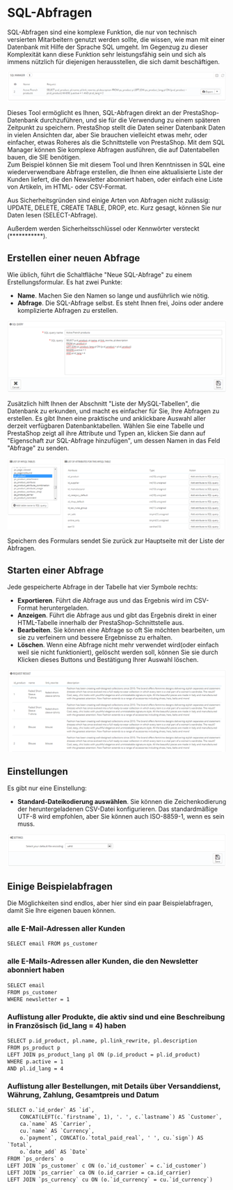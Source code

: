 # SQL-Abfragen

SQL-Abfragen sind eine komplexe Funktion, die nur von technisch versierten Mitarbeitern genutzt werden sollte, die wissen, wie man mit einer Datenbank mit Hilfe der Sprache SQL umgeht. Im Gegenzug zu dieser Komplexität kann diese Funktion sehr leistungsfähig sein und sich als immens nützlich für diejenigen herausstellen, die sich damit beschäftigen.

![](../../../.gitbook/assets/23789878.png)

Dieses Tool ermöglicht es Ihnen, SQL-Abfragen direkt an der PrestaShop-Datenbank durchzuführen, und sie für die Verwendung zu einem späteren Zeitpunkt zu speichern. PrestaShop stellt die Daten seiner Datenbank Daten in vielen Ansichten dar, aber Sie brauchen vielleicht etwas mehr, oder einfacher, etwas Roheres als die Schnittstelle von PrestaShop. Mit dem SQL Manager können Sie komplexe Abfragen ausführen, die auf Datentabellen bauen, die SIE benötigen.\
Zum Beispiel können Sie mit diesem Tool und Ihren Kenntnissen in SQL eine wiederverwendbare Abfrage erstellen, die Ihnen eine aktualisierte Liste der Kunden liefert, die den Newsletter abonniert haben, oder einfach eine Liste von Artikeln, im HTML- oder CSV-Format.

Aus Sicherheitsgründen sind einige Arten von Abfragen nicht zulässig: UPDATE, DELETE, CREATE TABLE, DROP, etc. Kurz gesagt, können Sie nur Daten lesen (SELECT-Abfrage).

Außerdem werden Sicherheitsschlüssel oder Kennwörter versteckt (\*\*\*\*\*\*\*\*\*\*\*).

## Erstellen einer neuen Abfrage <a href="#sql-abfragen-erstelleneinerneuenabfrage" id="sql-abfragen-erstelleneinerneuenabfrage"></a>

Wie üblich, führt die Schaltfläche "Neue SQL-Abfrage" zu einem Erstellungsformular. Es hat zwei Punkte:

* **Name**. Machen Sie den Namen so lange und ausführlich wie nötig.
* **Abfrage**. Die SQL-Abfrage selbst. Es steht Ihnen frei, Joins oder andere komplizierte Abfragen zu erstellen.

![](../../../.gitbook/assets/30965765.png)

Zusätzlich hilft Ihnen der Abschnitt "Liste der MySQL-Tabellen", die Datenbank zu erkunden, und macht es einfacher für Sie, Ihre Abfragen zu erstellen. Es gibt Ihnen eine praktische und anklickbare Auswahl aller derzeit verfügbaren Datenbanktabellen. Wählen Sie eine Tabelle und PrestaShop zeigt all ihre Attribute und Typen an, klicken Sie dann auf "Eigenschaft zur SQL-Abfrage hinzufügen", um dessen Namen in das Feld "Abfrage" zu senden.

![](../../../.gitbook/assets/30965766.png)

Speichern des Formulars sendet Sie zurück zur Hauptseite mit der Liste der Abfragen.

## Starten einer Abfrage <a href="#sql-abfragen-starteneinerabfrage" id="sql-abfragen-starteneinerabfrage"></a>

Jede gespeicherte Abfrage in der Tabelle hat vier Symbole rechts:

* **Exportieren**. Führt die Abfrage aus und das Ergebnis wird im CSV-Format heruntergeladen.
* **Anzeigen**. Führt die Abfrage aus und gibt das Ergebnis direkt in einer HTML-Tabelle innerhalb der PrestaShop-Schnittstelle aus.
* **Bearbeiten**. Sie können eine Abfrage so oft Sie möchten bearbeiten, um sie zu verfeinern und bessere Ergebnisse zu erhalten.
* **Löschen**. Wenn eine Abfrage nicht mehr verwendet wird(oder einfach weil sie nicht funktioniert), gelöscht werden soll, können Sie sie durch Klicken dieses Buttons und Bestätigung Ihrer Auswahl löschen.

![](../../../.gitbook/assets/23789883.png)

## Einstellungen <a href="#sql-abfragen-einstellungen" id="sql-abfragen-einstellungen"></a>

Es gibt nur eine Einstellung:

* **Standard-Dateikodierung auswählen**. Sie können die Zeichenkodierung der heruntergeladenen CSV-Datei konfigurieren. Das standardmäßige UTF-8 wird empfohlen, aber Sie können auch ISO-8859-1, wenn es sein muss.

![](../../../.gitbook/assets/23789886.png)

## Einige Beispielabfragen <a href="#sql-abfragen-einigebeispielabfragen" id="sql-abfragen-einigebeispielabfragen"></a>

Die Möglichkeiten sind endlos, aber hier sind ein paar Beispielabfragen, damit Sie Ihre eigenen bauen können.

### alle E-Mail-Adressen aller Kunden <a href="#sql-abfragen-allee-mail-adressenallerkunden" id="sql-abfragen-allee-mail-adressenallerkunden"></a>

```
SELECT email FROM ps_customer
```

### alle E-Mails-Adressen aller Kunden, die den Newsletter abonniert haben <a href="#sql-abfragen-allee-mails-adressenallerkunden-diedennewsletterabonnierthaben" id="sql-abfragen-allee-mails-adressenallerkunden-diedennewsletterabonnierthaben"></a>

```
SELECT email
FROM ps_customer
WHERE newsletter = 1
```

### Auflistung aller Produkte, die aktiv sind und eine Beschreibung in Französisch (id\_lang = 4) haben <a href="#sql-abfragen-auflistungallerprodukte-dieaktivsindundeinebeschreibunginfranzoesisch-id_lang-4-haben" id="sql-abfragen-auflistungallerprodukte-dieaktivsindundeinebeschreibunginfranzoesisch-id_lang-4-haben"></a>

```
SELECT p.id_product, pl.name, pl.link_rewrite, pl.description
FROM ps_product p
LEFT JOIN ps_product_lang pl ON (p.id_product = pl.id_product)
WHERE p.active = 1
AND pl.id_lang = 4
```

### Auflistung aller Bestellungen, mit Details über Versanddienst, Währung, Zahlung, Gesamtpreis und Datum <a href="#sql-abfragen-auflistungallerbestellungen-mitdetailsueberversanddienst-waehrung-zahlung-gesamtpreisun" id="sql-abfragen-auflistungallerbestellungen-mitdetailsueberversanddienst-waehrung-zahlung-gesamtpreisun"></a>

```
SELECT o.`id_order` AS `id`,
	CONCAT(LEFT(c.`firstname`, 1), '. ', c.`lastname`) AS `Customer`,
	ca.`name` AS `Carrier`,
	cu.`name` AS `Currency`,
	o.`payment`, CONCAT(o.`total_paid_real`, ' ', cu.`sign`) AS `Total`,
	o.`date_add` AS `Date`
FROM `ps_orders` o
LEFT JOIN `ps_customer` c ON (o.`id_customer` = c.`id_customer`)
LEFT JOIN `ps_carrier` ca ON (o.id_carrier = ca.id_carrier)
LEFT JOIN `ps_currency` cu ON (o.`id_currency` = cu.`id_currency`)
```
